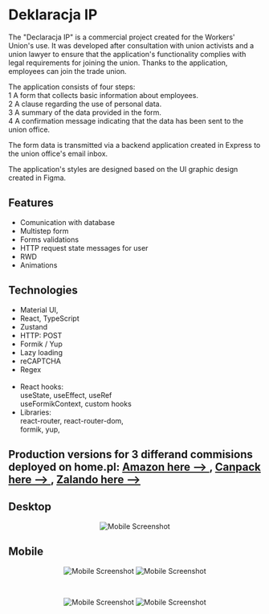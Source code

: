 # Deklaracja IP

The "Declaracja IP" is a commercial project created for the Workers' Union's use. It was developed after consultation with union activists and a union lawyer to ensure that the application's functionality complies with legal requirements for joining the union. Thanks to the application, employees can join the trade union. 

The application consists of four steps: <br/> 1 A form that collects basic information about employees. <br/> 2 A clause regarding the use of personal data.<br/> 3 A summary of the data provided in the form. <br/> 4 A confirmation message indicating that the data has been sent to the union office.

The form data is transmitted via a backend application created in Express to the union office's email inbox.

The application's styles are designed based on the UI graphic design created in Figma.


## Features
* Comunication with database
* Multistep form
* Forms validations 
* HTTP request state messages for user
* RWD
* Animations

## Technologies  
* Material UI,
* React, TypeScript
* Zustand
* HTTP: POST
* Formik / Yup 
* Lazy loading
* reCAPTCHA
* Regex
 <br/><br/>
* React hooks: <br/> useState, useEffect, useRef <br/> useFormikContext, custom hooks
* Libraries: <br/>
react-router, react-router-dom, <br/>
formik, yup, <br/>



## Production versions for 3 differand commisions deployed on home.pl: <a href = "https://deklaracja.ozzip.pl/"> Amazon here --> </a>, <a href = "https://canpack.ozzip.pl/"> Canpack here --> </a>, <a href = "https://fiege.ozzip.pl/"> Zalando here --> </a>

## Desktop
<div align="center">
 <img src="https://github.com/Krzysztofe/deklaracja/assets/96065197/47041a81-ef2d-4c31-b212-cc473a80b621" width: = "20%"  alt="Mobile Screenshot"> 

</div>

## Mobile

<div align="center">
 <img src="https://github.com/Krzysztofe/deklaracja/assets/96065197/78b70c68-3143-491b-84f3-1405d1d0bea7" width: = "40%"  alt="Mobile Screenshot"> 


<img src="https://github.com/Krzysztofe/deklaracja/assets/96065197/d2e4cd2c-52a2-43d7-81f6-a2d71c67ea10"  width: = "40%" alt="Mobile Screenshot">
</div>



&nbsp;
<div align="center">

<img src="https://github.com/Krzysztofe/deklaracja/assets/96065197/1fb32cef-53e2-4a48-b509-248d08273a58"  width: = "40%" alt="Mobile Screenshot">




<img src="https://github.com/Krzysztofe/deklaracja/assets/96065197/ebc7833b-1fc9-46e4-b9f8-7977669e187d"  width: = "40%" alt="Mobile Screenshot">




</div>


